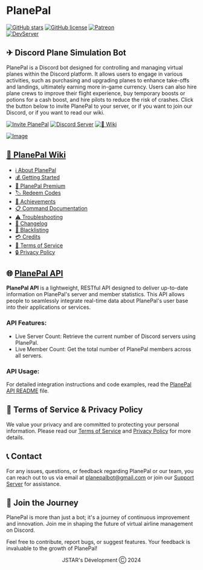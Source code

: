 # PlanePal
[![GitHub stars](https://img.shields.io/github/stars/devjstar/planepal.svg?style=social&label=Stars&style=flat)](https://github.com/devjstar/planepal/stargazers)
[![GitHub license](https://img.shields.io/github/license/devjstar/planepal.svg)](https://github.com/devjstar/planepal/blob/master/LICENSE)
[![Patreon](https://img.shields.io/badge/Donate-Patreon-orange.svg)](https://www.patreon.com/jstarsdev)
<br>
[![DevServer](https://discord.com/api/guilds/1153672454426861598/widget.png?style=shield)](https://discord.gg/GbvXQXHY6Q)
<!-- [![GuildCount](https://img.shields.io/badge/dynamic/json.svg?label=servers&url=https%3A%2F%2Fdiscord.bots.gg%2Fapi%2Fv1%2Fbots%2F240254129333731328&query=%24.guildCount&colorB=71A2B1)](https://discord.bots.gg/bots/240254129333731328) -->

## ✈ Discord Plane Simulation Bot
PlanePal is a Discord bot designed for controlling and managing virtual planes within the Discord platform. It allows users to engage in various activities, such as purchasing and upgrading planes to enhance take-offs and landings, ultimately earning more in-game currency. Users can also hire plane crews to improve their flight experience, buy temporary boosts or potions for a cash boost, and hire pilots to reduce the risk of crashes. Click the button below to invite PlanePal to your server, or if you want to join our Discord, or if you want to read our wiki.

[![Invite PlanePal](https://img.shields.io/badge/+%20Invite%20PlanePal-6700b5?style=for-the-badge&logo=invite5&logoColor=white)](https://discord.com/api/oauth2/authorize?client_id=1075453827676897362&permissions=689946610753&scope=bot%20applications.commands)
[![Discord Server](https://img.shields.io/badge/discord-404EED?&style=for-the-badge&logo=discord&logoColor=white)](https://discord.gg/GbvXQXHY6Q)
[![📖 Wiki](https://img.shields.io/badge/📖%20Wiki-0384fc?style=for-the-badge&logo=invite5&logoColor=white)](https://github.com/devjstar/planepal/wiki/)

[![Image](https://i.imgur.com/3mS5uAD.png)](https://github.com/devjstar/planepal)

## [📖 PlanePal Wiki](https://github.com/devjstar/planepal/wiki)
- [ℹ About PlanePal](https://github.com/devjstar/planepal/wiki/about-planepal)<br>
- [💰 Getting Started](https://github.com/devjstar/planepal/wiki/getting-started)<br>
- [🌟 PlanePal Premium](https://github.com/devjstar/planepal/wiki/planepal-premium)<br>
- [🏷 Redeem Codes](https://github.com/devjstar/planepal/wiki/redeem-codes)<br>
- [🥇 Achievements](https://github.com/devjstar/planepal/wiki/achievements)<br>
- [📋 Command Documentation](https://github.com/devjstar/planepal/wiki/command-documentation)<br>
- [⚠ Troubleshooting](https://github.com/devjstar/planepal/wiki/troubleshooting)<br>
- [📢 Changelog](https://github.com/devjstar/planepal/wiki/changelog)<br>
- [🚩 Blacklisting](https://github.com/devjstar/planepal/wiki/blacklisting)<br>
- [💳 Credits](https://github.com/devjstar/planepal/wiki/credits)<br>
- [📄 Terms of Service](https://github.com/devjstar/planepal/wiki/terms)<br>
- [🔒 Privacy Policy](https://github.com/devjstar/planepal/wiki/privacy)

## 🌐 [PlanePal API](https://devjstar.github.io/planepal-api)
**PlanePal API** is a lightweight, RESTful API designed to deliver up-to-date information on PlanePal's server and member statistics. This API allows people to seamlessly integrate real-time data about PlanePal's user base into their applications or services.

### API Features:
- Live Server Count: Retrieve the current number of Discord servers using PlanePal.
- Live Member Count: Get the total number of PlanePal members across all servers.

### API Usage:
For detailed integration instructions and code examples, read the [PlanePal API README](https://github.com/DevJSTAR/planepal-api/blob/main/README.md) file.

## 📜 Terms of Service & Privacy Policy
We value your privacy and are committed to protecting your personal information. Please read our [Terms of Service](https://github.com/devjstar/planepal/wiki/terms) and [Privacy Policy](https://github.com/devjstar/planepal/wiki/privacy) for more details.

## 📞 Contact
For any issues, questions, or feedback regarding PlanePal or our team, you can reach out to us via email at planepalbot@gmail.com or join our [Support Server](https://discord.gg/GbvXQXHY6Q) for assistance.

## 🤝 Join the Journey
PlanePal is more than just a bot; it's a journey of continuous improvement and innovation. Join me in shaping the future of virtual airline management on Discord.

Feel free to contribute, report bugs, or suggest features. Your feedback is invaluable to the growth of PlanePal!

<p align="center">JSTAR's Dévelopment Ⓒ︎ 2024</p>
